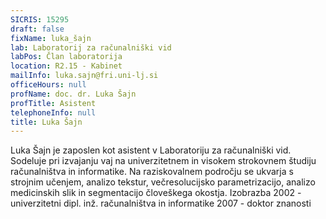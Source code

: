 ```yaml
---
SICRIS: 15295
draft: false
fixName: luka_šajn
lab: Laboratorij za računalniški vid
labPos: Član laboratorija
location: R2.15 - Kabinet
mailInfo: luka.sajn@fri.uni-lj.si
officeHours: null
profName: doc. dr. Luka Šajn
profTitle: Asistent
telephoneInfo: null
title: Luka Šajn
---
```



Luka Šajn je zaposlen kot asistent v Laboratoriju za računalniški vid. Sodeluje pri izvajanju vaj na univerzitetnem in visokem strokovnem študiju računalništva in informatike. Na raziskovalnem področju se ukvarja s strojnim učenjem, analizo tekstur, večresolucijsko parametrizacijo, analizo medicinskih slik in segmentacijo človeškega okostja.
Izobrazba
2002 - univerzitetni dipl. inž. računalništva in informatike
2007 - doktor znanosti
